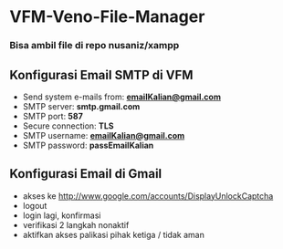 # VFM-Veno-File-Manager

### Bisa ambil file di repo nusaniz/xampp

## Konfigurasi Email SMTP di VFM
- Send system e-mails from: **emailKalian@gmail.com**
- SMTP server: **smtp.gmail.com**
- SMTP port: **587**
- Secure connection: **TLS**
- SMTP username: **emailKalian@gmail.com**
- SMTP password: **passEmailKalian**

## Konfigurasi Email di Gmail
- akses ke http://www.google.com/accounts/DisplayUnlockCaptcha
- logout
- login lagi, konfirmasi
- verifikasi 2 langkah nonaktif
- aktifkan akses palikasi pihak ketiga / tidak aman
